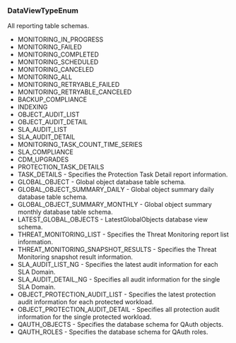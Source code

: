 ### DataViewTypeEnum
All reporting table schemas.

- MONITORING_IN_PROGRESS
- MONITORING_FAILED
- MONITORING_COMPLETED
- MONITORING_SCHEDULED
- MONITORING_CANCELED
- MONITORING_ALL
- MONITORING_RETRYABLE_FAILED
- MONITORING_RETRYABLE_CANCELED
- BACKUP_COMPLIANCE
- INDEXING
- OBJECT_AUDIT_LIST
- OBJECT_AUDIT_DETAIL
- SLA_AUDIT_LIST
- SLA_AUDIT_DETAIL
- MONITORING_TASK_COUNT_TIME_SERIES
- SLA_COMPLIANCE
- CDM_UPGRADES
- PROTECTION_TASK_DETAILS
- TASK_DETAILS - Specifies the Protection Task Detail report information.
- GLOBAL_OBJECT - Global object database table schema.
- GLOBAL_OBJECT_SUMMARY_DAILY - Global object summary daily database table schema.
- GLOBAL_OBJECT_SUMMARY_MONTHLY - Global object summary monthly database table schema.
- LATEST_GLOBAL_OBJECTS - LatestGlobalObjects database view schema.
- THREAT_MONITORING_LIST - Specifies the Threat Monitoring report list information.
- THREAT_MONITORING_SNAPSHOT_RESULTS - Specifies the Threat Monitoring snapshot result information.
- SLA_AUDIT_LIST_NG - Specifies the latest audit information for each SLA Domain.
- SLA_AUDIT_DETAIL_NG - Specifies all audit information for the single SLA Domain.
- OBJECT_PROTECTION_AUDIT_LIST - Specifies the latest protection audit information for each protected workload.
- OBJECT_PROTECTION_AUDIT_DETAIL - Specifies all protection audit information for the single protected workload.
- QAUTH_OBJECTS - Specifies the database schema for QAuth objects.
- QAUTH_ROLES -  Specifies the database schema for QAuth roles.
